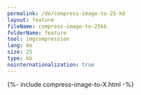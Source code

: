 ```yaml
---
permalink: /de/compress-image-to-25-kb
layout: feature
fileName: compress-image-to-25kb
folderName: feature
tool: imgcompression
lang: de
size: 25
type: kb
nointernationalization: true
---
```

{%- include compress-image-to-X.html -%}
      